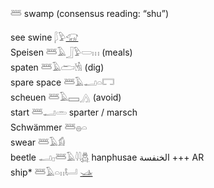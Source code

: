 𓆷 swamp  (consensus reading: “shu”)  
  
see swine 𓆄𓅱[𓃟](𓃟)   
Speisen 𓆷𓄿𓃀𓅱𓏳𓏥 (meals)  
spaten 𓆷𓄿𓂧𓁃 (dig)  
spare space 𓆷𓄿𓂝𓏏𓉐   
scheuen 𓆷𓄿𓈙𓂻 (avoid)  
start 𓆷𓂝𓏛 sparter / marsch  
Schwämmer 𓆷𓐍𓏏  
swear 𓆷𓄿𓀁   
beetle  𓂝𓊪𓆷𓄿𓇋𓇋[𓆣](𓆣) hanphusae   الخنفسة +++ AR  
ship* 𓆷𓄿𓏏𓏮𓂡  [𓊛](𓊛) 